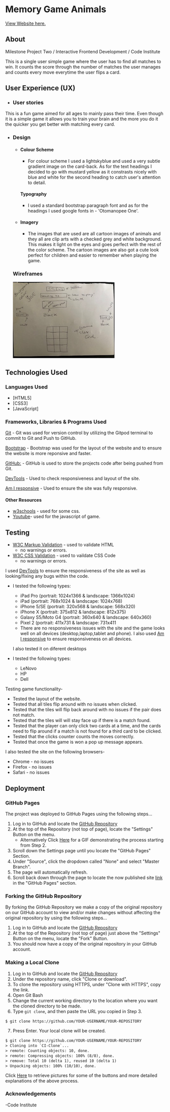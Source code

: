 # Memory Game Animals

[View Website here.](https://misauraleitao.github.io/memory-game-animals/)

## About

Milestone Project Two / Interactive Frontend Development / Code Institute

This is a single user simple game where the user has to find all matches to win. It counts the score through the number of matches the user manages and counts every move everytime the user flips a card.

## User Experience (UX)

-   ### User stories

This is a fun game aimed for all ages to mainly pass their time. Even though it is a simple game it allows you to train your brain and the more you do it the quicker you get better with matching every card.

-   ### Design
    -   #### Colour Scheme
        -   For colour scheme I used a lightskyblue and used a very subtle gradient image on the card-back. As for the text headings I decided to go with mustard yellow as it constrasts nicely with blue and white for the second heading to catch user's attention to detail.

        #### Typography
        -  I used a standard bootstrap paragraph font and as for the headings I used google fonts in - 'Otomanopee One'.
    -   #### Imagery
        -   The images that are used are all cartoon images of animals and they all are clip arts with a checked grey and white background. This makes it light on the eyes and goes perfect with the rest of the color scheme. The cartoon images are also got a cute look perfect for children and easier to remember when playing the game.
    ### Wireframes
    
    ![wireframe](assets/images/IMG_1833.jpg "Text to show on mouseover")


## Technologies Used

### Languages Used

-   [HTML5]
-   [CSS3]
- [JavaScript]


### Frameworks, Libraries & Programs Used

[Git](https://git-scm.com/)
    - Git was used for version control by utilizing the Gitpod terminal to commit to Git and Push to GitHub.

[Bootstrap](https://getbootstrap.com/)
    - Bootstrap was used for the layout of the website and to ensure the website is more reponsive and faster.   

[GitHub:](https://github.com/)
    - GitHub is used to store the projects code after being pushed from Git.

[DevTools](https://developers.google.com/web/tools/chrome-devtools)
    - Used to check responsiveness and layout of the site.

[Am I responsive](http://ami.responsivedesign.is/) 
    - Used to ensure the site was fully responsive.

#### Other Resources

- [w3schools](https://www.w3schools.com/) - used for some css.
- [Youtube](https://www.youtube.com/watch?v=tjyDOHzKN0w&t=182s)- used for the javascript of game.


## Testing

- [W3C Markup Validation](https://validator.w3.org/#validate_by_input) - used to validate HTML
    - no warnings or errors.
- [W3C CSS Validation](https://jigsaw.w3.org/css-validator/) - used to vaildate CSS Code
    - no warnings or errors.

 I used [DevTools](https://developers.google.com/web/tools/chrome-devtools) to ensure the responsiveness of the site as well as looking/fixing any bugs within the code.
 * I tested the following types:

    * iPad Pro (portrait: 1024x1366 & landscape: 1366x1024)
    * iPad (portrait: 768x1024 & landscape: 1024x768)
    * iPhone 5/SE (portrait: 320x568 & landscape: 568x320)
    * iPhone X (portrait: 375x812 & landscape: 812x375)
    * Galaxy S5/Moto G4 (portrait: 360x640 & landscape: 640x360)
    * Pixel 2 (portrait: 411x731 & landscape: 731x411
   - There are no responsiveness issues with the site and the game looks well on all devices (desktop,laptop,tablet and phone). I also used [Am I responsive](http://ami.responsivedesign.is/) to ensure responsiveness on all devices.

   I also tested it on diferent desktops
 * I tested the following types:

    * LeNovo
    * HP
    * Dell

Testing game functionality-
  - Tested the layout of the website.
  - Tested that all tiles flip around with no issues when clicked.
  - Tested that the tiles will flip back around with no issues if the pair does not match.
  - Tested that the tiles will will stay face up if there is a match found. 
  - Tested that the player can only click two cards at a time, and the cards need to flip around if a match is not found for a third card to be clicked.
  - Tested that the clicks counter counts the moves correctly.
  - Tested that once the game is won a pop up message appears.


  I also tested the site on the following browsers-
  - Chrome - no issues
  - Firefox - no issues
  - Safari - no issues



## Deployment

### GitHub Pages

The project was deployed to GitHub Pages using the following steps...

1. Log in to GitHub and locate the [GitHub Repository](https://github.com/)
2. At the top of the Repository (not top of page), locate the "Settings" Button on the menu.
    - Alternatively Click [Here](https://raw.githubusercontent.com/) for a GIF demonstrating the process starting from Step 2.
3. Scroll down the Settings page until you locate the "GitHub Pages" Section.
4. Under "Source", click the dropdown called "None" and select "Master Branch".
5. The page will automatically refresh.
6. Scroll back down through the page to locate the now published site [link](https://github.com) in the "GitHub Pages" section.

### Forking the GitHub Repository

By forking the GitHub Repository we make a copy of the original repository on our GitHub account to view and/or make changes without affecting the original repository by using the following steps...

1. Log in to GitHub and locate the [GitHub Repository](https://github.com/)
2. At the top of the Repository (not top of page) just above the "Settings" Button on the menu, locate the "Fork" Button.
3. You should now have a copy of the original repository in your GitHub account.

### Making a Local Clone

1. Log in to GitHub and locate the [GitHub Repository](https://github.com/)
2. Under the repository name, click "Clone or download".
3. To clone the repository using HTTPS, under "Clone with HTTPS", copy the link.
4. Open Git Bash
5. Change the current working directory to the location where you want the cloned directory to be made.
6. Type `git clone`, and then paste the URL you copied in Step 3.

```
$ git clone https://github.com/YOUR-USERNAME/YOUR-REPOSITORY
```

7. Press Enter. Your local clone will be created.

```
$ git clone https://github.com/YOUR-USERNAME/YOUR-REPOSITORY
> Cloning into `CI-Clone`...
> remote: Counting objects: 10, done.
> remote: Compressing objects: 100% (8/8), done.
> remove: Total 10 (delta 1), reused 10 (delta 1)
> Unpacking objects: 100% (10/10), done.
```

Click [Here](https://help.github.com/en/github/creating-cloning-and-archiving-repositories/cloning-a-repository#cloning-a-repository-to-github-desktop) to retrieve pictures for some of the buttons and more detailed explanations of the above process.

### Acknowledgements

-Code Institute
